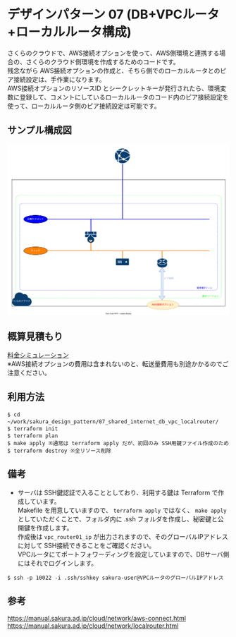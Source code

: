 # デザインパターン 07 (DB+VPCルータ+ローカルルータ構成)
さくらのクラウドで、AWS接続オプションを使って、AWS側環境と連携する場合の、さくらのクラウド側環境を作成するためのコードです。  
残念ながら AWS接続オプションの作成と、そちら側でのローカルルータとのピア接続設定は、手作業になります。  
AWS接続オプションのリソースID とシークレットキーが発行されたら、環境変数に登録して、コメントにしているローカルルータのコード内のピア接続設定を使って、ローカルルータ側のピア接続設定は可能です。    

## サンプル構成図
![](img/sample_07.drawio.svg)

## 概算見積もり
[料金シミュレーション](https://cloud.sakura.ad.jp/payment/simulation/#/?state=e3N6OiJ0azFiIixzdDp7InVuaXQiOiJtb250aGx5IiwidmFsdWUiOjF9LHNpOiIiLGl0OntzZTpbe3A6MSxxOjEsZGk6W3twOjUscToxfV0sIm9zIjpudWxsLGxhOm51bGwsd2E6bnVsbCxpcGhvOmZhbHNlfV0sc3c6W3twOjEscToxfV0sbG86W3twOjEscToxfV0sdnA6W3twOjEscToxLHdhOm51bGx9XX19)  
※AWS接続オプションの費用は含まれないのと、転送量費用も別途かかるのでご注意ください。  

## 利用方法
```
$ cd ~/work/sakura_design_pattern/07_shared_internet_db_vpc_localrouter/
$ terraform init
$ terraform plan
$ make apply ※通常は terraform apply だが、初回のみ SSH用鍵ファイル作成のため
$ terraform destroy ※全リソース削除
```

## 備考
* サーバは SSH鍵認証で入ることとしており、利用する鍵は Terraform で作成しています。  
Makefile を用意していますので、 `terraform apply` ではなく、 `make apply` としていただくことで、フォルダ内に .ssh フォルダを作成し、秘密鍵と公開鍵を作成します。  
作成後は `vpc_router01_ip` が出力されますので、そのグローバルIPアドレスに対して SSH接続できることをご確認ください。  
VPCルータにてポートフォワーディングを設定していますので、DBサーバ側にはそれでログインします。
```
$ ssh -p 10022 -i .ssh/sshkey sakura-user@VPCルータのグローバルIPアドレス
```

## 参考
https://manual.sakura.ad.jp/cloud/network/aws-connect.html  
https://manual.sakura.ad.jp/cloud/network/localrouter.html  